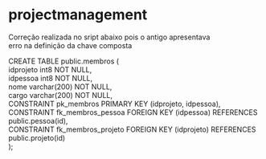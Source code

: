 # projectmanagement

Correção realizada no sript abaixo pois o antigo apresentava <br />
erro na definição da chave composta

CREATE TABLE public.membros (<br />
	idprojeto int8 NOT NULL,<br />
	idpessoa int8 NOT NULL,<br />
	nome varchar(200) NOT NULL,<br />
	cargo varchar(200) NOT NULL,<br />
	CONSTRAINT pk_membros PRIMARY KEY (idprojeto, idpessoa),<br />
	CONSTRAINT fk_membros_pessoa FOREIGN KEY (idpessoa) REFERENCES public.pessoa(id),<br />
	CONSTRAINT fk_membros_projeto FOREIGN KEY (idprojeto) REFERENCES public.projeto(id)<br />
);
